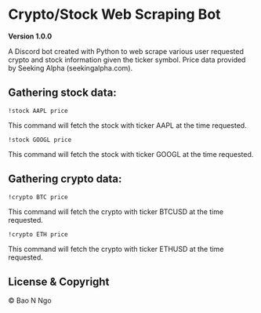 # Crypto/Stock Web Scraping Bot

**Version 1.0.0**

A Discord bot created with Python to web scrape various user requested crypto and stock information given the ticker symbol. Price data provided by Seeking Alpha (seekingalpha.com).

Gathering stock data: 
---------------------
```
!stock AAPL price
```
This command will fetch the stock with ticker AAPL at the time requested.

```
!stock GOOGL price
```
This command will fetch the stock with ticker GOOGL at the time requested.


Gathering crypto data: 
---------------------
```
!crypto BTC price
```
This command will fetch the crypto with ticker BTCUSD at the time requested.
```
!crypto ETH price
```
This command will fetch the crypto with ticker ETHUSD at the time requested.

## License & Copyright
© Bao N Ngo
